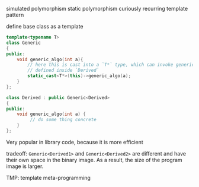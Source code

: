 simulated polymorphism
static polymorphism
curiously recurring template pattern

define base class as a template
```cpp
template<typename T>
class Generic
{
public:
    void generic_algo(int a){
        // here this is cast into a `T*` type, which can invoke generic algo
        // defined inside `Derived`
        static_cast<T*>(this)->generic_algo(a);
    }
};

class Derived : public Generic<Derived>
{
public:
    void generic_algo(int a) {
         // do some thing concrete
    }
};
```

Very popular in library code, because it is more efficient

tradeoff: `Generic<Derived1>` and `Generic<Derived2>` are different and have
their own space in the binary image. As a result, the size of the program image
is larger.

TMP: template meta-programming
